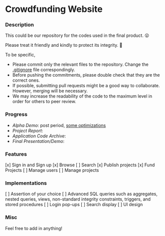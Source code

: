 # Crowdfunding Website

### Description

This could be our repository for the codes used in the final product. 😮

Please treat it friendly and kindly to protect its integrity. 🤣

To be specific,
- Please commit only the relevant files to the repository. Change the [.gitignore](/.gitignore) file correspondingly.
- Before pushing the commitments, please double check that they are the correct ones.
- If possible, submitting pull requests might be a good way to collaborate. However, merging will be necessary.
- We may increase the readability of the code to the maximum level in order for others to peer review.

### Progress

- _Alpha Demo_: post period, [some optimizations](github.com/CS2102-AY1819S1-Group10/alpha)
- _Project Report_: 
- _Application Code Archive_: 
- _Final Presentation/Demo_: 

### Features

[x] Sign in and Sign up
[x] Browse
[ ] Search
[x] Publish projects
[x] Fund Projects
[ ] Manage users
[ ] Manage projects

### Implementations

[ ] Assertion of your choice
[ ] Advanced SQL queries such as aggregates, nested queries, views, non-standard integrity constraints, triggers, and stored procedures
[ ] Login pop-ups
[ ] Search display
[ ] UI design

### Misc

Feel free to add in anything!
